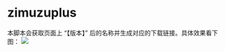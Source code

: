# zimuzuplus
本脚本会获取页面上 “【版本】” 后的名称并生成对应的下载链接。具体效果看下图：
![](https://ww4.sinaimg.cn/large/006tNbRwgy1fcj2p02ej6j314m0xgwml.jpg)

